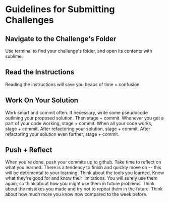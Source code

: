 # Guidelines for Submitting Challenges

## Navigate to the Challenge's Folder

Use terminal to find your challenge's folder, and open its contents with sublime. 

## Read the Instructions

Reading the instructions will save you heaps of time + confusion.

## Work On Your Solution

Work smart and commit often. If necessary, write some pseudocode outlining your proposed solution. Then stage + commit. Whenever you get a part of your code working, stage + commit. When all your code works, stage + commit. After refactoring your solution, stage + commit. After refactoring your solution even further, stage + commit. 

## Push + Reflect

When you're done, push your commits up to github. Take time to reflect on what you learned. There is a tendency to finish and quickly move on -- this will be detrimental to your learning. Think about the tools you learned. Know what they're good for and know their limitations. You will surely use them again, so think about how you might use them in future problems. Think about the mistakes you made and try not to repeat them in the future. Think about how much more you know now compared to the week before.

